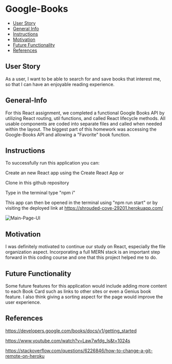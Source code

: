 # Google-Books

- [User Story](#User-Story)
- [General Info](#General-Info)
- [Instructions](#Instructions)
- [Motivation](#Motivation)
- [Future Functionality](#Future-Functionality)
- [References](#References)

## User Story

As a user,
I want to be able to search for and save books that interest me,
so that I can have an enjoyable reading experience.

## General-Info

For this React assignment, we completed a functional Google Books API by utilizing React routing, util functions, and called React lifecycle methods. All usable components are coded into separate files and called when needed within the layout. The biggest part of this homework was accessing the Google-Books API and allowing a "Favorite" book function.

## Instructions

To successfully run this application you can:

Create an new React app using the Create React App or

Clone in this github repository

Type in the terminal type "npm i"

This app can then be opened in the terminal using "npm run start" or by visiting the deployed link at https://shrouded-cove-29201.herokuapp.com/

![Main-Page-UI](Google-Books/public/Screenshot.png)

## Motivation

I was definitely motivated to continue our study on React, especially the file organization aspect. Incorporating a full MERN stack is an important step forward in this coding course and one that this project helped me to do.

## Future Functionality

Some future features for this application would include adding more content to each Book Card such as links to other sites or even a Genius book feature. I also think giving a sorting aspect for the page would improve the user experience.

## References

https://developers.google.com/books/docs/v1/getting_started

https://www.youtube.com/watch?v=Law7wfdg_ls&t=1024s

https://stackoverflow.com/questions/6226846/how-to-change-a-git-remote-on-heroku
